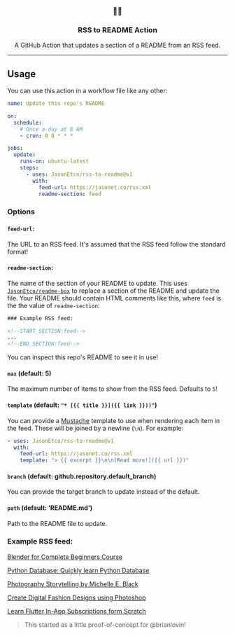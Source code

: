 <h3 align="center">📡📝</h3>
<h3 align="center">RSS to README Action</h3>
<p align="center">A GitHub Action that updates a section of a README from an RSS feed.</p>

---

## Usage

You can use this action in a workflow file like any other:

```yml
name: Update this repo's README

on:
  schedule:
    # Once a day at 8 AM
    - cron: 0 8 * * *

jobs:
  update:
    runs-on: ubuntu-latest
    steps:
      - uses: JasonEtco/rss-to-readme@v1
        with:
          feed-url: https://jasonet.co/rss.xml
          readme-section: feed
```

### Options

#### `feed-url`:

The URL to an RSS feed. It's assumed that the RSS feed follow the standard format!

#### `readme-section`:

The name of the section of your README to update. This uses [`JasonEtco/readme-box`](https://github.com/JasonEtco/readme-box) to replace a section of the README and update the file. Your README should contain HTML comments like this, where `feed` is the the value of `readme-section`:

```html
### Example RSS feed:

<!--START_SECTION:feed-->
...
<!--END_SECTION:feed-->
```

You can inspect this repo's README to see it in use!

#### `max` (default: 5)

The maximum number of items to show from the RSS feed. Defaults to `5`!

#### `template` (default: `"* [{{ title }}]({{ link }}))"`)

You can provide a [Mustache](https://github.com/janl/mustache.js) template to use when rendering each item in the feed. These will be joined by a newline (`\n`). For example:

```yaml
- uses: JasonEtco/rss-to-readme@v1
  with:
    feed-url: https://jasonet.co/rss.xml
    template: "> {{ excerpt }}\n\n[Read more!]({{ url }})"
```

#### `branch` (default: github.repository.default_branch)

You can provide the target branch to update instead of the default.

#### `path` (default: 'README.md')

Path to the README file to update.

### Example RSS feed:

<!--START_SECTION:example-->
> 

[Blender for Complete Beginners Course](https:&#x2F;&#x2F;sanet.st&#x2F;blogs&#x2F;bonnytuts&#x2F;blender_for_complete_beginners_course.4066307.html)
> 

[Python Database: Quickly learn Python Database](https:&#x2F;&#x2F;sanet.st&#x2F;blogs&#x2F;training4all&#x2F;python_database_quickly_learn_python_database.4066306.html)
> 

[Photography Storytelling by Michelle E. Black](https:&#x2F;&#x2F;sanet.st&#x2F;blogs&#x2F;training4all&#x2F;photography_storytelling_by_michelle_e_black.4066305.html)
> 

[Create Digital Fashion Designs using Photoshop](https:&#x2F;&#x2F;sanet.st&#x2F;blogs&#x2F;bonnytuts&#x2F;create_digital_fashion_designs_using_photoshop.4066300.html)
> 

[Learn Flutter In-App Subscriptions form Scratch](https:&#x2F;&#x2F;sanet.st&#x2F;blogs&#x2F;bonnytuts&#x2F;learn_flutter_in_app_subscriptions_form_scratch.4066295.html)
<!--END_SECTION:example-->

> This started as a little proof-of-concept for @brianlovin!
